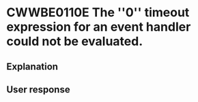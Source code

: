 # CWWBE0110E The ''0'' timeout expression for an event handler could not be evaluated.

## Explanation

## User response